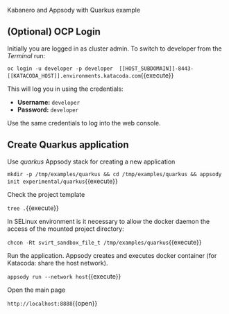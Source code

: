 Kabanero and Appsody with Quarkus example

## (Optional) OCP Login

Initially you are logged in as cluster admin. To switch to developer from the _Terminal_ run:

``oc login -u developer -p developer  [[HOST_SUBDOMAIN]]-8443-[[KATACODA_HOST]].environments.katacoda.com``{{execute}}

This will log you in using the credentials:

* **Username:** ``developer``
* **Password:** ``developer``

Use the same credentials to log into the web console.

## Create Quarkus application

Use *quarkus* Appsody stack for creating a new application

`mkdir -p /tmp/examples/quarkus && cd /tmp/examples/quarkus && appsody init experimental/quarkus`{{execute}}

Check the project template

`tree .`{{execute}}

In SELinux environment is it necessary to allow the docker daemon the access of the mounted project directory:

`chcon -Rt svirt_sandbox_file_t /tmp/examples/quarkus`{{execute}}

Run the application. Appsody creates and executes docker container (for Katacoda: share the host network).

`appsody run --network host`{{execute}}

Open the main page

`http://localhost:8888`{{open}}

